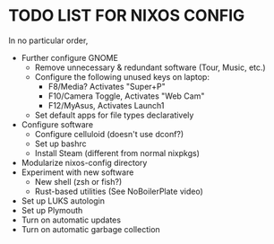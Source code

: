 # TODO LIST FOR NIXOS CONFIG

In no particular order,

- Further configure GNOME
    - Remove unnecessary & redundant software (Tour, Music, etc.)
    - Configure the following unused keys on laptop:
        - F8/Media? Activates "Super+P"
        - F10/Camera Toggle, Activates "Web Cam"
        - F12/MyAsus, Activates Launch1
    - Set default apps for file types declaratively
- Configure software
    - Configure celluloid (doesn't use dconf?)
    - Set up bashrc
    - Install Steam (different from normal nixpkgs)
- Modularize nixos-config directory
- Experiment with new software
    - New shell (zsh or fish?)
    - Rust-based utilities (See NoBoilerPlate video)
- Set up LUKS autologin
- Set up Plymouth
- Turn on automatic updates
- Turn on automatic garbage collection
